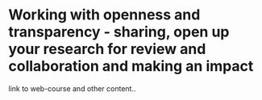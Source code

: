 # Working with openness and transparency - sharing, open up your research for review and collaboration and making an impact
link to web-course and other content..
